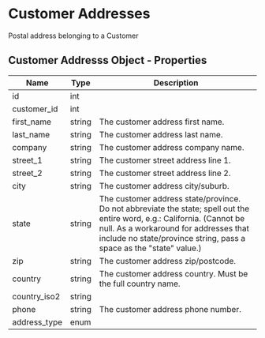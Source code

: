 # <span class="jumptarget"> Customer Addresses </span>

Postal address belonging to a Customer

## <span class="jumptarget"> Customer Addresss Object - Properties </span>

| Name | Type | Description |
| --- | --- | --- |
| id | int |
| customer_id | int |
| first_name | string | The customer address first name. |
| last_name | string | The customer address last name. |
| company | string | The customer address company name. |
| street_1 | string | The customer street address line 1. |
| street_2 | string | The customer street address line 2. |
| city | string | The customer address city/suburb. |
| state | string | The customer address state/province. Do not abbreviate the state; spell out the entire word, e.g.: California. (Cannot be null. As a workaround for addresses that include no state/province string, pass a space as the "state" value.) |
| zip | string | The customer address zip/postcode. |
| country | string | The customer address country. Must be the full country name. |
| country_iso2 | string |
| phone | string | The customer address phone number. |
| address_type | enum |
